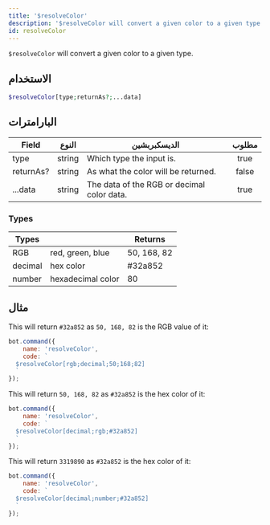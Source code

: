 ```yaml
---
title: '$resolveColor'
description: '$resolveColor will convert a given color to a given type.'
id: resolveColor
---
```


`$resolveColor` will convert a given color to a given type.

## الاستخدام

```php
$resolveColor[type;returnAs?;...data]
```

## البارامترات

| Field     | النوع  | الديسكبربشين                               | مطلوب |
| --------- | ------ | ------------------------------------------ |:-----:|
| type      | string | Which type the input is.                   | true  |
| returnAs? | string | As what the color will be returned.        | false |
| ...data   | string | The data of the RGB or decimal color data. | true  |

### Types

| Types   |                   | Returns     |
| ------- | ----------------- | ----------- |
| RGB     | red, green, blue  | 50, 168, 82 |
| decimal | hex color         | #32a852     |
| number  | hexadecimal color | 80          |

## مثال

This will return `#32a852` as `50, 168, 82` is the RGB value of it:

```javascript
bot.command({
    name: 'resolveColor',
    code: `
  $resolveColor[rgb;decimal;50;168;82]
  `
});
```

This will return `50, 168, 82` as `#32a852` is the hex color of it:

```javascript
bot.command({
    name: 'resolveColor',
    code: `
  $resolveColor[decimal;rgb;#32a852]
  `
});
```

This will return `3319890` as `#32a852` is the hex color of it:

```javascript
bot.command({
    name: 'resolveColor',
    code: `
  $resolveColor[decimal;number;#32a852]
  `
});
```
